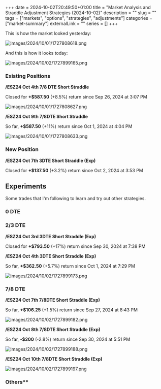 +++ 
date = 2024-10-02T20:49:50+01:00
title = "Market Analysis and Straddle Adjustment Strategies (2024-10-02)"
description = ""
slug = ""
tags = ["markets", "options", "strategies", "adjustments"]
categories = ["market-summary"]
externalLink = ""
series = []
+++

This is how the market looked yesterday:

![images/2024/10/01/1727808618.png](/images/2024/10/01/1727808618.png)

And this is how it looks today:

![images/2024/10/02/1727899165.png](/images/2024/10/02/1727899165.png)

### Existing Positions

**/ESZ24 Oct 4th 7/8 DTE Short Straddle**

Closed for **+$587.50** (+8.5%) return since Sep 26, 2024 at 3:07 PM

![images/2024/10/01/1727808627.png](/images/2024/10/01/1727808627.png)

**/ESZ24 Oct 9th 7/8DTE Short Straddle**

So far, **+$587.50** (+11%) return since Oct 1, 2024 at 4:04 PM

![images/2024/10/01/1727808633.png](/images/2024/10/01/1727808633.png)

### New Position

**/ESZ24 Oct 7th 3DTE Short Straddle (Exp)**

Closed for **+$137.50** (+3.2%) return since Oct 2, 2024 at 3:53 PM

## Experiments

Some trades that I'm following to learn and try out other strategies.

### 0 DTE


### 2/3 DTE

**/ESZ24 Oct 3rd 3DTE Short Straddle (Exp)**

Closed for **+$793.50** (+17%) return since Sep 30, 2024 at 7:38 PM

**/ESZ24 Oct 4th 3DTE Short Straddle (Exp)**

So far, **+$362.50** (+5.7%) return since Oct 1, 2024 at 7:29 PM

![images/2024/10/02/1727899173.png](/images/2024/10/02/1727899173.png)

### 7/8 DTE

**/ESZ24 Oct 7th 7/8DTE Short Straddle (Exp)**

So far, **+$106.25** (+1.5%) return since Sep 27, 2024 at 8:43 PM

![images/2024/10/02/1727899182.png](/images/2024/10/02/1727899182.png)

**/ESZ24 Oct 8th 7/8DTE Short Straddle (Exp)**

So far, **-$200** (-2.8%) return since Sep 30, 2024 at 5:51 PM

![images/2024/10/02/1727899188.png](/images/2024/10/02/1727899188.png)

**/ESZ24 Oct 10th 7/8DTE Short Straddle (Exp)**

![images/2024/10/02/1727899197.png](/images/2024/10/02/1727899197.png)

### Others**

